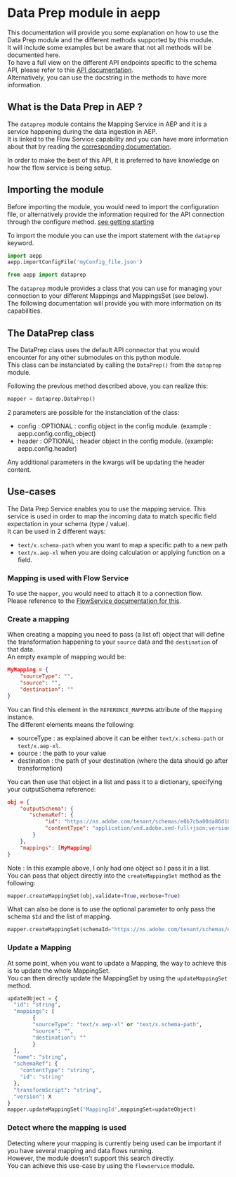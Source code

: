 # Data Prep module in aepp

This documentation will provide you some explanation on how to use the Data Prep module and the different methods supported by this module.\
It will include some examples but be aware that not all methods will be documented here.\
To have a full view on the different API endpoints specific to the schema API, please refer to this [API documentation](https://developer.adobe.com/experience-platform-apis/references/data-prep/).\
Alternatively, you can use the docstring in the methods to have more information.

## What is the Data Prep in AEP ?

The `dataprep` module contains the Mapping Service in AEP and it is a service happening during  the data ingestion in AEP.\
It is linked to the Flow Service capability and you can have more information about that by reading the [corresponding documentation](./flowservice.md).

In order to make the best of this API, it is preferred to have knowledge on how the flow service is being setup.

## Importing the module

Before importing the module, you would need to import the configuration file, or alternatively provide the information required for the API connection through the configure method. [see getting starting](./getting-started.md)

To import the module you can use the import statement with the `dataprep` keyword.

```python
import aepp
aepp.importConfigFile('myConfig_file.json')

from aepp import dataprep
```

The `dataprep` module provides a class that you can use for managing your connection to your different Mappings and MappingsSet (see below).\
The following documentation will provide you with more information on its capabilities.

## The DataPrep class

The DataPrep class uses the default API connector that you would encounter for any other submodules on this python module.\
This class can be instanciated by calling the `DataPrep()` from the `dataprep` module.

Following the previous method described above, you can realize this:

```python
mapper = dataprep.DataPrep()
```

2 parameters are possible for the instanciation of the class:

* config : OPTIONAL : config object in the config module. (example : aepp.config.config_object)
* header : OPTIONAL : header object  in the config module. (example: aepp.config.header)

Any additional parameters in the kwargs will be updating the header content.

## Use-cases

The Data Prep Service enables you to use the mapping service. This service is used in order to map the incoming data to match specific field expectation in your schema (type / value).\
It can be used in 2 different ways:

* `text/x.schema-path` when you want to map a specific path to a new path
* `text/x.aep-xl` when you are doing calculation or applying function on a field.

### Mapping is used with Flow Service

To use the `mapper`, you would need to attach it to a connection flow.\
Please reference to the [FlowService documentation for this](./flowservice.md).

### Create a mapping

When creating a mapping you need to pass (a list of) object that will define the transformation happening to your `source` data and the `destination` of that data.\
An empty example of mapping would be:

```JSON
MyMapping = {
    "sourceType": "",
    "source": "",
    "destination": ""
}
```

You can find this element in the `REFERENCE_MAPPING` attribute of the `Mapping` instance.\
The different elements means the following:
* sourceType : as explained above it can be either `text/x.schema-path` or `text/x.aep-xl`.
* source : the path to your value
* destination : the path of your destination (where the data should go after transformation)

You can then use that object in a list and pass it to a dictionary, specifying your outputSchema reference:

```JSON
obj = {
    "outputSchema": {
       "schemaRef": {
            "id": "https://ns.adobe.com/tenant/schemas/e0b7cba00da86d10c0774a337",
            "contentType": "application/vnd.adobe.xed-full+json;version=1"
        }
    },
    "mappings": [MyMapping]
}
```

Note : In this example above, I only had one object so I pass it in a list.\
You can pass that object directly into the `createMappingSet` method as the following:
```python
mapper.createMappingSet(obj,validate=True,verbose=True)
```

What can also be done is to use the optional parameter to only pass the schema `$Id` and the list of mapping.

```python
mapper.createMappingSet(schemaId="https://ns.adobe.com/tenant/schemas/e0b7cba00da86d10c0774a337",mappingList=[MyMapping],validate=True,verbose=True)
```

### Update a Mapping

At some point, when you want to update a Mapping, the way to achieve this is to update the whole MappingSet.\
You can then directly update the MappingSet by using the `updateMappingSet` method.

```python
updateObject = {
  "id": "string",
  "mappings": [
        {
        "sourceType": "text/x.aep-xl" or "text/x.schema-path",
        "source": "",
        "destination": ""
        }
  ],
  "name": "string",
  "schemaRef": {
    "contentType": "string",
    "id": "string"
  },
  "transformScript": "string",
  "version": X
}
mapper.updateMappingSet('MappingId',mappingSet=updateObject)
```

### Detect where the mapping is used

Detecting where your mapping is currently being used can be important if you have several mapping and data flows running.\
However, the module doesn't support this search directly.\
You can achieve this use-case by using the `flowservice` module.
